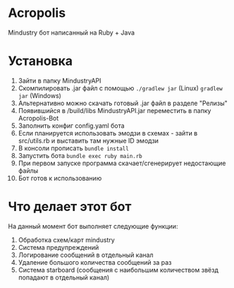 # Acropolis
Mindustry бот написанный на Ruby + Java

# Установка
1. Зайти в папку MindustryAPI
2. Скомпилировать .jar файл с помощью `./gradlew jar` (Linux) `gradlew jar` (Windows)
3. Альтернативно можно скачать готовый .jar файл в разделе "Релизы"
4. Появившийся в /build/libs MindustryAPI.jar переместить в папку Acropolis-Bot
5. Заполнить конфиг config.yaml бота
6. Если планируется использовать эмодзи в схемах - зайти в src/utils.rb и выставить там нужные ID эмодзи
7. В консоли прописать `bundle install`
8. Запустить бота `bundle exec ruby main.rb`
9. При первом запуске программа скачает/сгенерирует недостающие файлы
10. Бот готов к использованию

# Что делает этот бот
На данный момент бот выполняет следующие функции:
1. Обработка схем/карт mindustry
2. Система предупреждений
3. Логирование сообщений в отдельный канал
4. Удаление большого количества сообщений за раз
5. Система starboard (сообщения с наибольшим количеством звёзд попадают в отдельный канал)
